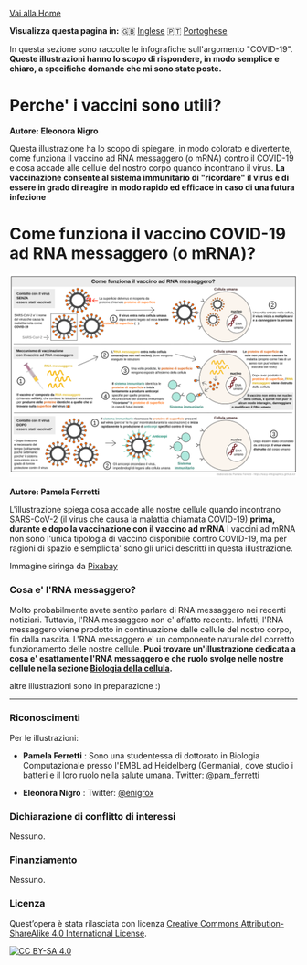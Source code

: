 
[Vai alla Home](https://easy-infographics.github.io/it/)

**Visualizza questa pagina in:** 🇬🇧 [Inglese](../en/) 🇵🇹 [Portoghese](../pt/)

In questa sezione sono raccolte le infografiche sull'argomento "COVID-19". 
**Queste illustrazioni hanno lo scopo di rispondere, in modo semplice e chiaro, a specifiche domande che mi sono state poste.** 


# Perche' i vaccini sono utili?

**Autore: Eleonora Nigro**

Questa illustrazione ha lo scopo di spiegare, in modo colorato e divertente, come funziona il vaccino ad RNA messaggero (o mRNA) contro il COVID-19 e cosa accade alle cellule del nostro corpo quando incontrano il virus. 
**La vaccinazione consente al sistema immunitario di "ricordare" il virus e di essere in grado di reagire in modo rapido ed efficace in caso di una futura infezione**


# Come funziona il vaccino COVID-19 ad RNA messaggero (o mRNA)?

[![How does the mRNA vaccine work - versione italiana](images/vaccine.svg)](images/vaccine.svg)

**Autore: Pamela Ferretti**

L'illustrazione spiega cosa accade alle nostre cellule quando incontrano SARS-CoV-2 (il virus che causa la malattia chiamata COVID-19) **prima, durante e dopo la vaccinazione con il vaccino ad mRNA** 
I vaccini ad mRNA non sono l'unica tipologia di vaccino disponibile contro COVID-19, ma per ragioni di spazio e semplicita' sono gli unici descritti in questa illustrazione.

Immagine siringa da [Pixabay](https://pixabay.com/users/janjf93-3084263/)


### Cosa e' l'RNA messaggero? 

Molto probabilmente avete sentito parlare di RNA messaggero nei recenti notiziari. Tuttavia, l'RNA messaggero non e' affatto recente. Infatti, l'RNA messaggero viene prodotto in continuazione dalle cellule del nostro corpo, fin dalla nascita. L'RNA messaggero e' un componente naturale del corretto funzionamento delle nostre cellule. 
**Puoi trovare un'illustrazione dedicata a cosa e' esattamente l'RNA messaggero e che ruolo svolge nelle nostre cellule nella sezione [Biologia della cellula](https://easy-infographics.github.io/Cell_Biology/it/).** 


altre illustrazioni sono in preparazione :)

***

### Riconoscimenti

Per le illustrazioni:

* **Pamela Ferretti** : Sono una studentessa di dottorato in Biologia Computazionale presso l'EMBL ad Heidelberg (Germania), dove studio i batteri e il loro ruolo nella salute umana. Twitter: [@pam_ferretti](https://twitter.com/pam_ferretti)

* **Eleonora Nigro** : Twitter: [@enigrox](https://twitter.com/enigrox)


### Dichiarazione di conflitto di interessi

Nessuno.

### Finanziamento

Nessuno. 


### Licenza

Quest’opera è stata rilasciata con licenza 
[Creative Commons Attribution-ShareAlike 4.0 International License][cc-by-sa].

[![CC BY-SA 4.0][cc-by-sa-image]][cc-by-sa]

[cc-by-sa]: http://creativecommons.org/licenses/by-sa/4.0/
[cc-by-sa-image]: https://licensebuttons.net/l/by-sa/4.0/88x31.png
[cc-by-sa-shield]: https://img.shields.io/badge/License-CC%20BY--SA%204.0-lightgrey.svg
